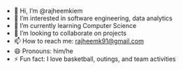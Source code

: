 - 👋 Hi, I’m @rajheemkiem
- 👀 I’m interested in software engineering, data analytics 
- 🌱 I’m currently learning Computer Science 
- 💞️ I’m looking to collaborate on projects
- 📫 How to reach me: rajheemk91@gmail.com
- 😄 Pronouns: him/he 
- ⚡ Fun fact: I love basketball, outings, and team activities 

<!---
rjkiem11422/rjkiem11422 is a ✨ special ✨ repository because its `README.md` (this file) appears on your GitHub profile.
You can click the Preview link to take a look at your changes.
--->
